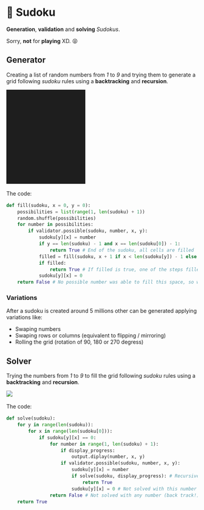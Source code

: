 # :crossed_flags: Sudoku
**Generation**, **validation** and **solving** *Sudokus*.

Sorry, **not** for **playing** XD. :stuck_out_tongue_closed_eyes:

## Generator
Creating a list of random numbers from *1* to *9* and trying them to generate a grid following *sudoku* rules using a **backtracking** and **recursion**.

![](generation.gif)

The code:

```python
def fill(sudoku, x = 0, y = 0):    
    possibilities = list(range(1, len(sudoku) + 1))    
    random.shuffle(possibilities)    
    for number in possibilities:        
        if validator.possible(sudoku, number, x, y):
            sudoku[y][x] = number            
            if y == len(sudoku) - 1 and x == len(sudoku[0]) - 1:
                return True # End of the sudoku, all cells are filled            
            filled = fill(sudoku, x + 1 if x < len(sudoku[y]) - 1 else 0, y + 1 if x == len(sudoku[y]) - 1 else y) # Recursion
            if filled:
                return True # If filled is true, one of the steps filled the last cell
            sudoku[y][x] = 0    
    return False # No possible number was able to fill this space, so we need to go back to the previous step (backtracking)
```

### Variations
After a sudoku is created around 5 millions other can be generated applying variations like:
- Swaping numbers 
- Swaping rows or columns (equivalent to flipping / mirroring)
- Rolling the grid (rotation of 90, 180 or 270 degress)

## Solver
Trying the numbers from *1* to *9* to fill the grid following *sudoku* rules using a **backtracking** and **recursion**.

![](solving.gif)

The code:

```python
def solve(sudoku):
    for y in range(len(sudoku)):
        for x in range(len(sudoku[0])):        
            if sudoku[y][x] == 0:
                for number in range(1, len(sudoku) + 1):
                    if display_progress:
                        output.diplay(number, x, y)
                    if validator.possible(sudoku, number, x, y):
                        sudoku[y][x] = number
                        if solve(sudoku, display_progress): # Recursive call
                            return True
                        sudoku[y][x] = 0 # Not solved with this number                    
                return False # Not solved with any number (back track!)
    return True
```
